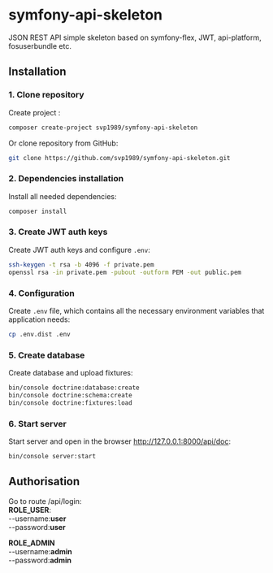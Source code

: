 # symfony-api-skeleton
 JSON REST API simple skeleton based on symfony-flex, JWT, api-platform, fosuserbundle etc.

## Installation

### 1. Clone repository
Create project :

```bash
composer create-project svp1989/symfony-api-skeleton
```
Or clone repository from GitHub:

```bash
git clone https://github.com/svp1989/symfony-api-skeleton.git
```

### 2. Dependencies installation

Install all needed dependencies:

```bash
composer install
```

### 3. Create JWT auth keys

Create JWT auth keys and configure `.env`:

```bash
ssh-keygen -t rsa -b 4096 -f private.pem
openssl rsa -in private.pem -pubout -outform PEM -out public.pem

```


### 4. Configuration

Create `.env` file, which contains all the necessary
environment variables that application needs:

```bash
cp .env.dist .env
```

### 5. Create database

Create database and upload fixtures:

```bash
bin/console doctrine:database:create 
bin/console doctrine:schema:create
bin/console doctrine:fixtures:load
```
### 6. Start server

Start server and open in the browser http://127.0.0.1:8000/api/doc:

```bash
bin/console server:start
```
## Authorisation

Go to route /api/login:<br>
**ROLE_USER**:<br>
    --username:**user**<br>
    --password:**user**<br>
    
**ROLE_ADMIN**<br>
    --username:**admin**<br>
    --password:**admin**<br>
